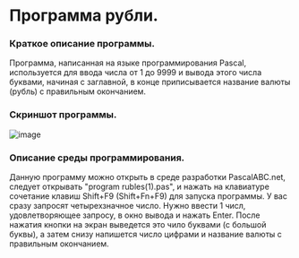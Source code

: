 # Программа рубли.
### Краткое описание программы.
Программа, написанная на языке программирования Pascal, используется для ввода числа от 1 до 9999 и вывода этого числа буквами, начиная с заглавной, в конце приписывается название валюты (рубль) с правильным окончанием.
### Скриншот программы.
![image](https://user-images.githubusercontent.com/90241550/133788572-4e1297de-0026-4c0f-af32-5be6cc614b65.png)
### Описание среды программирования.
Данную программу можно открыть в среде разработки PascalABC.net, следует открывать "program rubles(1).pas", и нажать на клавиатуре сочетание клавиш Shift+F9 (Shift+Fn+F9) для запуска программы. У вас сразу запросят четырехзначное число. Нужно ввести 1 числ, удовлетворяющее запросу, в окно вывода и нажать Enter. После нажатия кнопки на экран выведется это чило буквами (с большой буквы), а затем снизу напишется число цифрами и название валюты с правильным окончанием.
